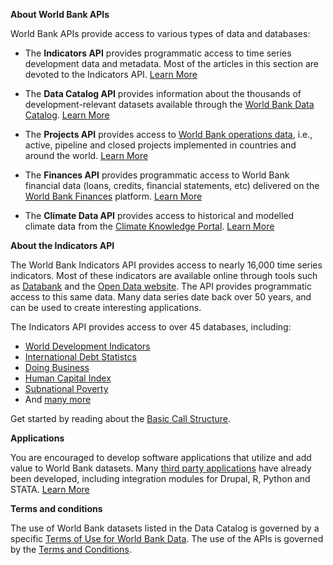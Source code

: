 ---
---

**About World Bank APIs**

World Bank APIs provide access to various types of data and databases:

* The **Indicators API** provides programmatic access to time series development data and metadata.
  Most of the articles in this section are devoted to the Indicators API.
  [Learn More](https://datahelpdesk.worldbank.org/knowledgebase/articles/898581)

* The **Data Catalog API** provides information about the thousands of development-relevant
  datasets available through the [World Bank Data Catalog](https://datacatalog.worldbank.org).
  [Learn More](https://datahelpdesk.worldbank.org/knowledgebase/articles/902049-data-catalog-api)

* The **Projects API** provides access to [World Bank operations data](http://projects.worldbank.org), i.e.,
  active, pipeline and closed projects implemented in countries and around the world.
  [Learn More](http://search.worldbank.org/api/v2/projects)

* The **Finances API** provides programmatic access to World Bank financial
  data (loans, credits, financial statements, etc) delivered on the [World Bank Finances](https://finances.worldbank.org)
  platform. [Learn More](https://dev.socrata.com)

* The **Climate Data API** provides access to historical and modelled climate data from the
  [Climate Knowledge Portal](http://climateknowledgeportal.worldbank.org).
  [Learn More](https://datahelpdesk.worldbank.org/knowledgebase/articles/902061)


**About the Indicators API**

The World Bank Indicators API provides access to nearly 16,000 time series indicators.
Most of these indicators are available online through tools such as [Databank](https://databank.worldbank.org) and
the [Open Data website](https://data.worldbank.org). The API provides programmatic access to this same data.
Many data series date back over 50 years, and can be used to create interesting applications.

The Indicators API provides access to over 45 databases, including:

* [World Development Indicators](http://datatopics.worldbank.org/world-development-indicators)
* [International Debt Statistcs](https://data.worldbank.org/products/ids)
* [Doing Business](http://www.doingbusiness.org/)
* [Human Capital Index](http://www.worldbank.org/en/publication/human-capital)
* [Subnational Poverty](http://databank.worldbank.org/data/reports.aspx?source=subnational-poverty)
* And [many more](https://api.worldbank.org/v2/sources)

Get started by reading about the [Basic Call Structure](https://datahelpdesk.worldbank.org/knowledgebase/articles/898581).

**Applications**

You are encouraged to develop software applications that utilize and add
value to World Bank datasets. Many [third party applications][3rd-party] have already been developed, including
integration modules for Drupal, R, Python and STATA. [Learn More][3rd-party]

**Terms and conditions**

The use of World Bank datasets listed in the Data Catalog is governed by
a specific [Terms of Use for World Bank Data][data-terms]. The use of the APIs
is governed by the [Terms and Conditions][terms].



[data-terms]: http://www.worldbank.org/en/about/legal/terms-of-use-for-datasets
[terms]: http://www.worldbank.org/terms

[3rd-party]: https://data.worldbank.org/products/third-party-apps
